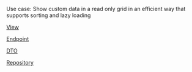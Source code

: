 Use case: Show custom data in a read only grid in an efficient way that supports sorting and lazy loading

[View](frontend/the-view.ts)

[Endpoint](src/main/java/com/vaadin/artur/datausecases/gridwithaggregateddata/data/endpoint/ProductSalesEndpoint.java)

[DTO](src/main/java/com/vaadin/artur/datausecases/gridwithaggregateddata/data/endpoint/ProductWithSales.java)

[Repository](src/main/java/com/vaadin/artur/datausecases/gridwithaggregateddata/data/service/ProductRepository.java)
